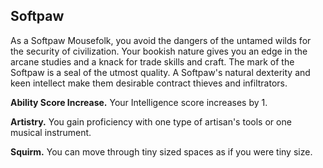 ## Softpaw

As a Softpaw Mousefolk, you avoid the dangers of the untamed wilds for the security of civilization. Your bookish nature gives you an edge in the arcane studies and a knack for trade skills and craft. The mark of the Softpaw is a seal of the utmost quality. A Softpaw's natural dexterity and keen intellect make them desirable contract thieves and infiltrators.

**Ability Score Increase.** Your Intelligence score increases by 1.

**Artistry.** You gain proficiency with one type of artisan's tools or one musical instrument.

**Squirm.** You can move through tiny sized spaces as if you were tiny size.
